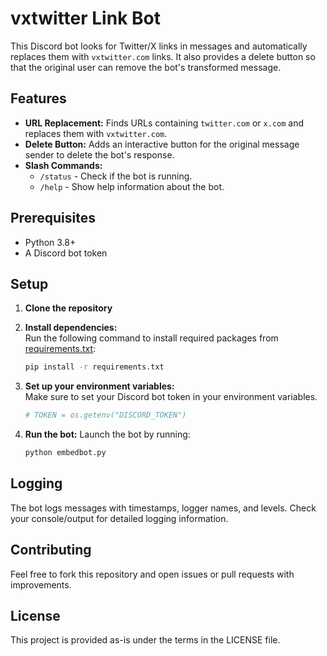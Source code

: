 # vxtwitter Link Bot

This Discord bot looks for Twitter/X links in messages and automatically replaces them with `vxtwitter.com` links. It also provides a delete button so that the original user can remove the bot's transformed message.

## Features

- **URL Replacement:** Finds URLs containing `twitter.com` or `x.com` and replaces them with `vxtwitter.com`.
- **Delete Button:** Adds an interactive button for the original message sender to delete the bot's response.
- **Slash Commands:**  
  - `/status` - Check if the bot is running.
  - `/help` - Show help information about the bot.

## Prerequisites

- Python 3.8+
- A Discord bot token

## Setup

1. **Clone the repository**

2. **Install dependencies:**  
   Run the following command to install required packages from [requirements.txt](requirements.txt):

   ```sh
   pip install -r requirements.txt
   ```

3. **Set up your environment variables:**  
   Make sure to set your Discord bot token in your environment variables.

   ```python
   # TOKEN = os.getenv("DISCORD_TOKEN")
   ```
4. **Run the bot:**
   Launch the bot by running:
   ```sh
   python embedbot.py
   ```
## Logging
The bot logs messages with timestamps, logger names, and levels. Check your console/output for detailed logging information.

## Contributing
Feel free to fork this repository and open issues or pull requests with improvements.

## License
This project is provided as-is under the terms in the LICENSE file.